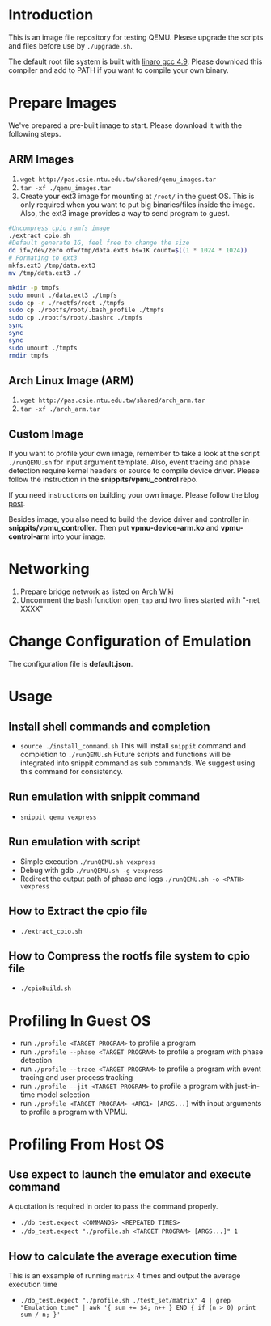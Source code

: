 # Introduction
This is an image file repository for testing QEMU.
Please upgrade the scripts and files before use by `./upgrade.sh`.

The default root file system is built with [linaro gcc 4.9](https://releases.linaro.org/14.11/components/toolchain/binaries/arm-linux-gnueabi/gcc-linaro-4.9-2014.11-x86_64_arm-linux-gnueabi.tar.xz).
Please download this compiler and add to PATH if you want to compile your own binary.

# Prepare Images
We've prepared a pre-built image to start. Please download it with the following steps.
## ARM Images
1. `wget http://pas.csie.ntu.edu.tw/shared/qemu_images.tar`
2. `tar -xf ./qemu_images.tar`
3. Create your ext3 image for mounting at `/root/` in the guest OS.
This is only required when you want to put big binaries/files inside the image.
Also, the ext3 image provides a way to send program to guest.

``` bash
#Uncompress cpio ramfs image
./extract_cpio.sh
#Default generate 1G, feel free to change the size
dd if=/dev/zero of=/tmp/data.ext3 bs=1K count=$((1 * 1024 * 1024))
# Formating to ext3
mkfs.ext3 /tmp/data.ext3
mv /tmp/data.ext3 ./

mkdir -p tmpfs
sudo mount ./data.ext3 ./tmpfs
sudo cp -r ./rootfs/root ./tmpfs
sudo cp ./rootfs/root/.bash_profile ./tmpfs
sudo cp ./rootfs/root/.bashrc ./tmpfs
sync
sync
sync
sudo umount ./tmpfs
rmdir tmpfs
```

## Arch Linux Image (ARM)
1. `wget http://pas.csie.ntu.edu.tw/shared/arch_arm.tar`
2. `tar -xf ./arch_arm.tar`

## Custom Image
If you want to profile your own image, remember to take a look at the script `./runQEMU.sh` for input argument template.
Also, event tracing and phase detection require kernel headers or source to compile device driver.
Please follow the instruction in the __snippits/vpmu_control__ repo.

If you need instructions on building your own image. Please follow the blog [post](https://medicineyeh.wordpress.com/2016/03/29/buildup-your-arm-image-for-qemu/).

Besides image, you also need to build the device driver and controller in __snippits/vpmu_controller__.
Then put __vpmu-device-arm.ko__ and __vpmu-control-arm__ into your image.

# Networking
1. Prepare bridge network as listed on [Arch Wiki](https://wiki.archlinux.org/index.php/QEMU#Creating_bridge_manually)
2. Uncomment the bash function `open_tap` and two lines started with "-net XXXX"

# Change Configuration of Emulation
The configuration file is __default.json__.

# Usage
## Install shell commands and completion
* `source ./install_command.sh`
This will install `snippit` command and completion to `./runQEMU.sh`
Future scripts and functions will be integrated into snippit command as sub commands.
We suggest using this command for consistency.

## Run emulation with snippit command
* `snippit qemu vexpress`

## Run emulation with script
* Simple execution `./runQEMU.sh vexpress`
* Debug with gdb `./runQEMU.sh -g vexpress`
* Redirect the output path of phase and logs `./runQEMU.sh -o <PATH> vexpress`

## How to Extract the cpio file
* `./extract_cpio.sh`

## How to Compress the rootfs file system to cpio file
* `./cpioBuild.sh`

# Profiling In Guest OS
* run `./profile <TARGET PROGRAM>` to profile a program
* run `./profile --phase <TARGET PROGRAM>` to profile a program with phase detection
* run `./profile --trace <TARGET PROGRAM>` to profile a program with event tracing and user process tracking
* run `./profile --jit <TARGET PROGRAM>` to profile a program with just-in-time model selection
* run `./profile <TARGET PROGRAM> <ARG1> [ARGS...]` with input arguments to profile a program with VPMU.

# Profiling From Host OS
## Use __expect__ to launch the emulator and execute command
A quotation is required in order to pass the command properly.

* `./do_test.expect <COMMANDS> <REPEATED TIMES>`
* `./do_test.expect "./profile.sh <TARGET PROGRAM> [ARGS...]" 1`

## How to calculate the average execution time

This is an exsample of running `matrix` 4 times and output the average execution time
* `./do_test.expect "./profile.sh ./test_set/matrix" 4 | grep "Emulation time" | awk '{ sum += $4; n++ } END { if (n > 0) print sum / n; }'`

